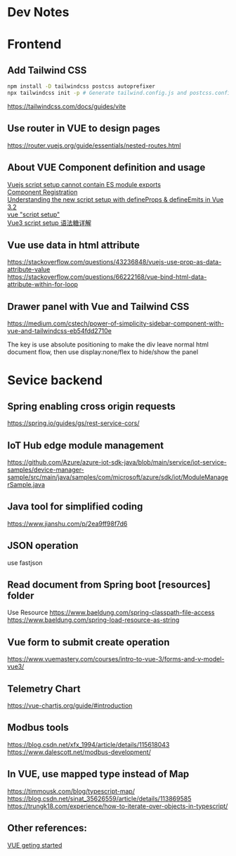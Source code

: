 # Dev Notes

# Frontend  
## Add Tailwind CSS
```bash
npm install -D tailwindcss postcss autoprefixer
npx tailwindcss init -p # Generate tailwind.config.js and postcss.config.js files
```

https://tailwindcss.com/docs/guides/vite

## Use router in VUE to design pages  
https://router.vuejs.org/guide/essentials/nested-routes.html

## About VUE Component definition and usage  
[Vuejs script setup cannot contain ES module exports](https://stackoverflow.com/questions/71163741/vuejs-script-setup-cannot-contain-es-module-exports)    
[Component Registration](https://vuejs.org/guide/components/registration.html)  
[Understanding the new script setup with defineProps & defineEmits in Vue 3.2](https://www.netlify.com/blog/understanding-defineprops-and-defineemits-in-vue-3.2/)  
[vue "script setup"](https://vuejs.org/api/sfc-script-setup.html)  
[Vue3 script setup 语法糖详解](https://juejin.cn/post/7009282373476941831)

## Vue use data in html attribute  
https://stackoverflow.com/questions/43236848/vuejs-use-prop-as-data-attribute-value   
https://stackoverflow.com/questions/66222168/vue-bind-html-data-attribute-within-for-loop

## Drawer panel with Vue and Tailwind CSS  
https://medium.com/cstech/power-of-simplicity-sidebar-component-with-vue-and-tailwindcss-eb54fdd2710e

The key is use absolute positioning to make the div leave normal html document flow, then use display:none/flex to hide/show the panel

# Sevice backend  

## Spring enabling cross origin requests  
https://spring.io/guides/gs/rest-service-cors/  


## IoT Hub edge module management

https://github.com/Azure/azure-iot-sdk-java/blob/main/service/iot-service-samples/device-manager-sample/src/main/java/samples/com/microsoft/azure/sdk/iot/ModuleManagerSample.java


## Java tool for simplified coding  
https://www.jianshu.com/p/2ea9ff98f7d6

## JSON operation  
use fastjson

## Read document from Spring boot [resources] folder  

Use Resource
https://www.baeldung.com/spring-classpath-file-access  
https://www.baeldung.com/spring-load-resource-as-string  


## Vue form to submit create operation  
https://www.vuemastery.com/courses/intro-to-vue-3/forms-and-v-model-vue3/


## Telemetry Chart   
https://vue-chartjs.org/guide/#introduction  


## Modbus tools  
https://blog.csdn.net/xfx_1994/article/details/115618043  
https://www.dalescott.net/modbus-development/  

## In VUE, use mapped type instead of Map
https://timmousk.com/blog/typescript-map/   
https://blog.csdn.net/sinat_35626559/article/details/113869585
https://trungk18.com/experience/how-to-iterate-over-objects-in-typescript/  
  
## Other references:  
[VUE geting started](https://www.sitepoint.com/fetching-data-third-party-api-vue-axios/)